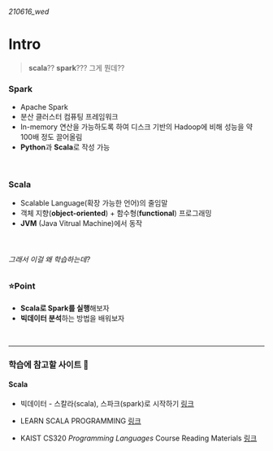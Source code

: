 ###### 210616_wed

# Intro

> **scala**?? **spark**??? 그게 뭔데??

### Spark

- Apache Spark
- 분산 클러스터 컴퓨팅 프레임워크
- In-memory 연산을 가능하도록 하여 디스크 기반의 Hadoop에 비해 성능을 약 100배 정도 끌어올림
- **Python**과 **Scala**로 작성 가능

<br>

### Scala

- Scalable Language(확장 가능한 언어)의 줄임말
- 객체 지향(**object-oriented**) + 함수형(**functional**) 프로그래밍
- **JVM** (Java Vitrual Machine)에서 동작

<br>

###### 그래서 이걸 왜 학습하는데?

### :star:Point

- **Scala로 Spark를 실행**해보자
- **빅데이터 분석**하는 방법을 배워보자

<br>

<hr>

### 학습에 참고할 사이트 :page_with_curl:

#### Scala

- 빅데이터 - 스칼라(scala), 스파크(spark)로 시작하기 [링크](https://wikidocs.net/book/2350)

- LEARN SCALA PROGRAMMING [링크](https://www.tutorialspoint.com/scala/scala_environment_setup.htm)

- KAIST CS320 *Programming Languages* Course Reading Materials [링크](https://hjaem.info/articles/main)

